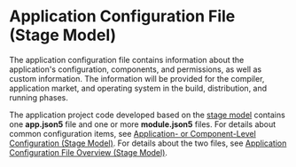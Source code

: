 # Application Configuration File (Stage Model)

<!--Kit: Ability Kit-->
<!--Subsystem: Ability-->
<!--Owner: @li-weifeng2024-->
<!--Designer: @li-weifeng2024-->
<!--Tester: @lixueqing513-->
<!--Adviser: @huipeizi-->

The application configuration file contains information about the application's configuration, components, and permissions, as well as custom information. The information will be provided for the compiler, application market, and operating system in the build, distribution, and running phases.

The application project code developed based on the [stage model](ability-terminology.md#stage-model) contains one **app.json5** file and one or more **module.json5** files. For details about common configuration items, see [Application- or Component-Level Configuration (Stage Model)](application-component-configuration-stage.md). For details about the two files, see [Application Configuration File Overview (Stage Model)](../quick-start/application-configuration-file-overview-stage.md).
